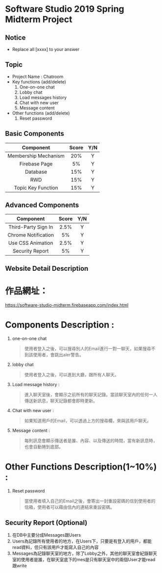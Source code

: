 # Software Studio 2019 Spring Midterm Project
## Notice
* Replace all [xxxx] to your answer

## Topic
* Project Name : Chatroom
* Key functions (add/delete)
    1. One-on-one chat
    2. Lobby chat
    3. Load messages history
    4. Chat with new user
    5. Message content
* Other functions (add/delete)
    1. Reset password

## Basic Components
|Component|Score|Y/N|
|:-:|:-:|:-:|
|Membership Mechanism|20%|Y|
|Firebase Page|5%|Y|
|Database|15%|Y|
|RWD|15%|Y|
|Topic Key Function|15%|Y|

## Advanced Components
|Component|Score|Y/N|
|:-:|:-:|:-:|
|Third-Party Sign In|2.5%|Y|
|Chrome Notification|5%|Y|
|Use CSS Animation|2.5%|Y|
|Security Report|5%|Y|

## Website Detail Description

# 作品網址：
https://software-studio-midterm.firebaseapp.com/index.html

# Components Description : 
1. one-on-one chat
    >使用者登入之後，可以搜尋別人的Email進行一對一聊天，如果搜尋不到該使用者，會跳出aler警告。
2. lobby chat
    >使用者登入之後，可以進到大廳，跟所有人聊天。
3. Load message history : 
    > 進入聊天室後，會顯示之前所有的聊天記錄。當該聊天室內的任何一人傳送新訊息，聊天記錄都會即時更新。

4. Chat with new user : 
    >如果知道用戶的Email，可以透過上方的搜尋欄，來與該用戶聊天。
5. Message content : 
    >每則訊息會顯示傳送者是誰、內容、以及傳送的時間，當有新訊息時，也會自動捲到底部。
# Other Functions Description(1~10%) : 
1. Reset password
    >當使用者填入自己的Email之後，會寄出一封重設密碼的信到使用者的信箱，使用者可以藉由信內的連結來重設密碼。
## Security Report (Optional)
1. 在DB中主要分成Messages跟Users
2. Users為記錄所有使用者的地方，在Users下，只要是有登入的用戶，都能read資料，但只有該用戶才能寫入自己的內容
3. Messages為記錄聊天室的地方，除了Lobby之外，其他的聊天室會紀錄聊天室的使用者是誰，在聊天室底下的mes是只有聊天室中的兩個User才能read跟write

